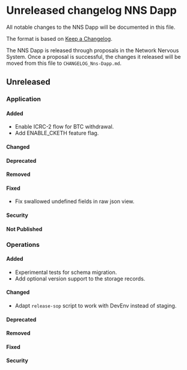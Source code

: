 # Unreleased changelog NNS Dapp

All notable changes to the NNS Dapp will be documented in this file.

The format is based on [Keep a Changelog](https://keepachangelog.com/en/1.0.0/).

The NNS Dapp is released through proposals in the Network Nervous System. Once a
proposal is successful, the changes it released will be moved from this file to
`CHANGELOG_Nns-Dapp.md`.

## Unreleased

### Application

#### Added

* Enable ICRC-2 flow for BTC withdrawal.
* Add ENABLE_CKETH feature flag.

#### Changed

#### Deprecated

#### Removed

#### Fixed

* Fix swallowed undefined fields in raw json view. 

#### Security

#### Not Published

### Operations

#### Added

* Experimental tests for schema migration.
* Add optional version support to the storage records.

#### Changed

* Adapt `release-sop` script to work with DevEnv instead of staging.

#### Deprecated

#### Removed

#### Fixed

#### Security
